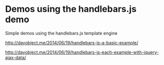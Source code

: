 Demos using the handlebars.js demo
================

Simple demos using the handlebars.js template engine

http://dayobject.me/2014/06/19/handlebars-js-a-basic-example/

http://dayobject.me/2014/06/19/handlebars-js-each-example-with-jquery-ajax-data/

